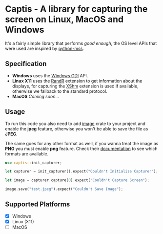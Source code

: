 # Captis - A library for capturing the screen on Linux, MacOS and Windows

It's a fairly simple library that performs _good enough_, the OS level APIs that were used are inspired by [python-mss](https://github.com/BoboTiG/python-mss).

## Specification

- **Windows** uses the [Windows GDI](https://docs.microsoft.com/en-us/windows/win32/gdi/windows-gdi) API.
- **Linux X11** uses the [RandR](https://www.x.org/wiki/Projects/XRandR/) extension to get information about the displays, for capturing the [XShm](https://www.x.org/releases/X11R7.6/doc/man/man3/XShm.3.xhtml) extension is used if available, otherwise we fallback to the standard protocol.
- **MacOS** _Coming soon..._

## Usage

To run this code you also need to add [image](https://lib.rs/image) crate to your project and enable the **jpeg** feature, otherwise you won't be able to save the file as **JPEG**.

The same goes for any other format as well, if you wanna treat the image as **PNG** you must enable **png** feature. Check their [documentation](https://docs.rs/image/latest/image/enum.ImageFormat.html) to see which formats are available.

```rust
use captis::init_capturer;

let capturer = init_capturer().expect("Couldn't Initialize Capturer");

let image = capturer.capture(0).expect("Couldn't Capture Screen");

image.save("test.jpeg").expect("Couldn't Save Image");

```

## Supported Platforms

- [x] Windows
- [x] Linux (X11)
- [ ] MacOS
